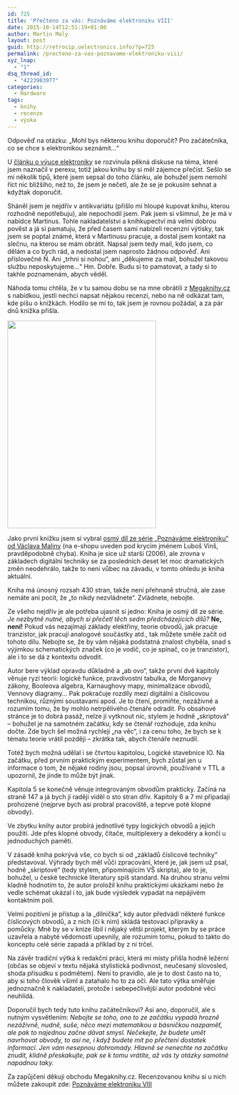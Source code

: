 ```yaml
---
id: 725
title: 'Přečteno za vás: Poznáváme elektroniku VIII'
date: 2015-10-14T12:51:19+01:00
author: Martin Maly
layout: post
guid: http://retrocip.uelectronics.info/?p=725
permalink: /precteno-za-vas-poznavame-elektroniku-viii/
xyz_lnap:
  - "1"
dsq_thread_id:
  - "4223983977"
categories:
  - Hardware
tags:
  - knihy
  - recenze
  - výuka
---
```

Odpověď na otázku: &#8222;Mohl bys některou knihu doporučit? Pro začátečníka, co se chce s elektronikou seznámit&#8230;&#8220;

<!--more-->

U [článku o výuce elektroniky](http://kcc.misantrop.info/2015/05/22/didaktika/) se rozvinula pěkná diskuse na téma, které jsem naznačil v perexu, totiž jakou knihu by si měl zájemce přečíst. Sešlo se mi několik tipů, které jsem sepsal do toho článku, ale bohužel jsem nemohl říct nic bližšího, než to, že jsem je nečetl, ale že se je pokusím sehnat a kdyžtak doporučit.

Sháněl jsem je nejdřív v antikvariátu (přišlo mi hloupé kupovat knihu, kterou rozhodně nepotřebuju), ale nepochodil jsem. Pak jsem si všimnul, že je má v nabídce Martinus. Tohle nakladatelství a knihkupectví má velmi dobrou pověst a já si pamatuju, že před časem sami nabízeli recenzní výtisky, tak jsem se poptal známé, která v Martinusu pracuje, a dostal jsem kontakt na slečnu, na kterou se mám obrátit. Napsal jsem tedy mail, kdo jsem, co dělám a co bych rád, a nedostal jsem naprosto žádnou odpověď. Ani příslovečné Ň. Ani &#8222;trhni si nohou&#8220;, ani &#8222;děkujeme za mail, bohužel takovou službu neposkytujeme&#8230;&#8220; Hm. Dobře. Budu si to pamatovat, a tady si to takhle poznamenám, abych věděl.

Náhoda tomu chtěla, že v tu samou dobu se na mne obrátili z [Megaknihy.cz](http://www.megaknihy.cz) s nabídkou, jestli nechci napsat nějakou recenzi, nebo na ně odkázat tam, kde píšu o knížkách. Hodilo se mi to, tak jsem je rovnou požádal, a za pár dnů knížka přišla.

<img loading="lazy" class="aligncenter size-full wp-image-727" src="http://retrocip.uelectronics.info/wp-content/uploads/sites/6/2015/10/poznavame-elektroniku-viii.jpg" alt="" width="333" height="466" /> 

Jako první knížku jsem si vybral [osmý díl ze série &#8222;Poznáváme elektroniku&#8220; od Václava Maliny](http://www.megaknihy.cz/elektrotechnika-energetika/34390-poznavame-elektroniku-viii.html) (na e-shopu uveden pod krycím jménem Luboš Vinš, pravděpodobně chyba). Kniha je sice už starší (2006), ale zrovna v základech digitální techniky se za posledních deset let moc dramatických změn neodehrálo, takže to není vůbec na závadu, v tomto ohledu je kniha aktuální.

Kniha má únosný rozsah 430 stran, takže není přehnaně stručná, ale zase nemáte ani pocit, že &#8222;to nikdy nezvládnete&#8220;. Zvládnete, nebojte.

Ze všeho nejdřív je ale potřeba ujasnit si jedno: Kniha je osmý díl ze série. _Je nezbytně nutné, abych si přečetl těch sedm předcházejících dílů?_ **Ne, není!** Pokud vás nezajímají základy elektřiny, teorie obvodů, jak pracuje tranzistor, jak pracují analogové součástky atd., tak můžete směle začít od tohoto dílu. Nebojte se, že by vám nějaká podstatná znalost chyběla, snad s výjimkou schematických značek (co je vodič, co je spínač, co je tranzistor), ale i to se dá z kontextu odvodit.

Autor bere výklad opravdu důkladně a &#8222;ab ovo&#8220;, takže první dvě kapitoly věnuje ryzí teorii: logické funkce, pravdivostní tabulka, de Morganovy zákony, Booleova algebra, Karnaughovy mapy, minimalizace obvodů, Vennovy diagramy&#8230; Pak pokračuje rozdíly mezi digitální a číslicovou technikou, různými soustavami apod. Je to čtení, promiňte, nezáživné a rozumím tomu, že by mohlo netrpělivého čtenáře odradit. Po obsahové stránce je to dobrá pasáž, nelze jí vytknout nic, stylem je hodně &#8222;skriptová&#8220; &#8211; bohužel je na samotném začátku, kdy se čtenář rozhoduje, zda knihu dočte. Zde bych šel možná rychleji &#8222;na věc&#8220;, i za cenu toho, že bych se k tématu teorie vrátil později &#8211; zkrátka tak, abych čtenáře neznudil.

Totéž bych možná udělal i se čtvrtou kapitolou, Logické stavebnice IO. Na začátku, před prvním praktickým experimentem, bych zůstal jen u informace o tom, že nějaké rodiny jsou, popsal úrovně, používané v TTL a upozornil, že jinde to může být jinak.

Kapitola 5 se konečně věnuje integrovaným obvodům prakticky. Začíná na straně 147 a já bych ji raději viděl o sto stran dřív. Kapitoly 6 a 7 mi připadají prohozené (nejprve bych asi probral pracoviště, a teprve poté klopné obvody).

Ve zbytku knihy autor probírá jednotlivé typy logických obvodů a jejich použití. Jde přes klopné obvody, čítače, multiplexery a dekodéry a končí u jednoduchých pamětí.

V zásadě kniha pokrývá vše, co bych si od &#8222;základů číslicové techniky&#8220; představoval. Výhrady bych měl vůči zpracování, které je, jak jsem už psal, hodně &#8222;skriptové&#8220; (tedy stylem, připomínajícím VŠ skripta), ale to je, bohužel, u české technické literatury spíš standard. Na druhou stranu velmi kladně hodnotím to, že autor proložil knihu praktickými ukázkami nebo že vedle schémat ukázal i to, jak bude výsledek vypadat na nepájivém kontaktním poli.

Velmi pozitivní je přístup a la &#8222;dílnička&#8220;, kdy autor předvádí některé funkce číslicových obvodů, a z nich (či k nim) skládá testovací přípravky a pomůcky. Mně by se v knize líbil i nějaký větší projekt, kterým by se práce uzavřela a nabyté vědomosti upevnily, ale rozumím tomu, pokud to takto do konceptu celé série zapadá a příklad by z ní trčel.

Na závěr tradiční výtka k redakční práci, která mi místy přišla hodně ležérní (občas se objeví v textu nějaká stylistická podivnost, neučesaný slovosled, shoda přísudku s podmětem). Není to pravidlo, ale je to dost často na to, aby si toho člověk všiml a zatahalo ho to za oči. Ale tato výtka směřuje jednoznačně k nakladateli, protože i sebepečlivější autor podobné věci neuhlídá.

Doporučil bych tedy tuto knihu začátečníkovi? Asi ano, doporučil, ale s nutným vysvětlením: _Nebojte se toho, ono to ze začátku vypadá hrozně nezáživně, nudně, suše, něco mezi matematikou a básničkou nazpaměť, ale pak to najednou začne dávat smysl. Nečekejte, že budete umět navrhovat obvody, to asi ne, i když budete mít po přečtení dostatek informací. Jen vám nesepnou dohromady. Hlavně se nenechte na začátku znudit, klidně přeskakujte, pak se k tomu vrátíte, až vás ty otázky samotné napadnou taky._

Za zapůjčení děkuji obchodu Megaknihy.cz. Recenzovanou knihu si u nich můžete zakoupit zde: [Poznáváme elektroniku VIII](http://www.megaknihy.cz/elektrotechnika-energetika/34390-poznavame-elektroniku-viii.html)

&nbsp;